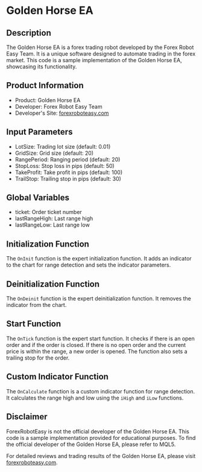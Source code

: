 # Golden Horse EA

## Description
The Golden Horse EA is a forex trading robot developed by the Forex Robot Easy Team. It is a unique software designed to automate trading in the forex market. This code is a sample implementation of the Golden Horse EA, showcasing its functionality.

## Product Information
- Product: Golden Horse EA
- Developer: Forex Robot Easy Team
- Developer's Site: [forexroboteasy.com](https://forexroboteasy.com)

## Input Parameters
- LotSize: Trading lot size (default: 0.01)
- GridSize: Grid size (default: 20)
- RangePeriod: Ranging period (default: 20)
- StopLoss: Stop loss in pips (default: 50)
- TakeProfit: Take profit in pips (default: 100)
- TrailStop: Trailing stop in pips (default: 30)

## Global Variables
- ticket: Order ticket number
- lastRangeHigh: Last range high
- lastRangeLow: Last range low

## Initialization Function
The `OnInit` function is the expert initialization function. It adds an indicator to the chart for range detection and sets the indicator parameters.

## Deinitialization Function
The `OnDeinit` function is the expert deinitialization function. It removes the indicator from the chart.

## Start Function
The `OnTick` function is the expert start function. It checks if there is an open order and if the order is closed. If there is no open order and the current price is within the range, a new order is opened. The function also sets a trailing stop for the order.

## Custom Indicator Function
The `OnCalculate` function is a custom indicator function for range detection. It calculates the range high and low using the `iHigh` and `iLow` functions.

## Disclaimer
ForexRobotEasy is not the official developer of the Golden Horse EA. This code is a sample implementation provided for educational purposes. To find the official developer of the Golden Horse EA, please refer to MQL5.

For detailed reviews and trading results of the Golden Horse EA, please visit [forexroboteasy.com](https://forexroboteasy.com/forex-robot-review/golden-horse-ea-review-unique-forex-software-at-discounted-price/).
